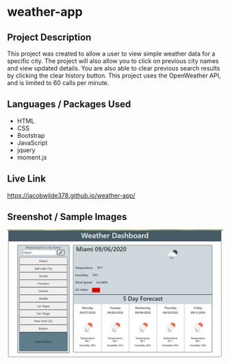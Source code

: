 # weather-app
## Project Description
This project was created to allow a user to view simple weather data for a specific city.  The project will also allow you to click on previous city names and view updated details.  You are also able to clear previous search results by clicking the clear history button. This project uses the OpenWeather API, and is limited to 60 calls per minute.

## Languages / Packages Used
* HTML
* CSS
* Bootstrap
* JavaScript
* jquery
* moment.js

## Live Link
https://jacobwilde378.github.io/weather-app/

## Sreenshot / Sample Images
<img src="./assets/images/screenshot.PNG" alt = "sample image of what website looks like."></img>
